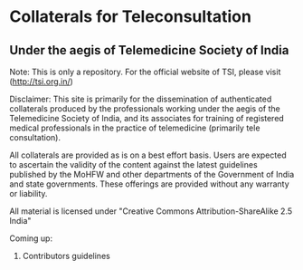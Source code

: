 # Collaterals for Teleconsultation
## Under the aegis of Telemedicine Society of India
Note: This is only a repository. For the official website of TSI, please visit (http://tsi.org.in/)

Disclaimer:
This site is primarily for the dissemination of authenticated collaterals produced by the professionals working under the aegis of the Telemedicine Society of India, and its associates for training of registered medical professionals in the practice of telemedicine (primarily tele consultation).

All collaterals are provided as is on a best effort basis. Users are expected to ascertain the validity of the content against the latest guidelines published by the MoHFW and other departments of the Government of India and state governments. These offerings are provided without any warranty or liability.

All material is licensed under "Creative Commons Attribution-ShareAlike 2.5 India"

Coming up:
1. Contributors guidelines
